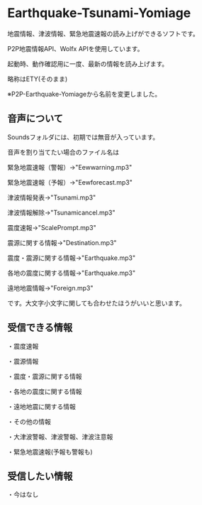 # Earthquake-Tsunami-Yomiage
地震情報、津波情報、緊急地震速報の読み上げができるソフトです。

P2P地震情報API、Wolfx APIを使用しています。

起動時、動作確認用に一度、最新の情報を読み上げます。

略称はETY(そのまま)

※P2P-Earthquake-Yomiageから名前を変更しました。

## 音声について

Soundsフォルダには、初期では無音が入っています。

音声を割り当てたい場合のファイル名は

緊急地震速報（警報）→"Eewwarning.mp3"

緊急地震速報（予報）→"Eewforecast.mp3"

津波情報発表→"Tsunami.mp3"

津波情報解除→"Tsunamicancel.mp3"

震度速報→"ScalePrompt.mp3"

震源に関する情報→"Destination.mp3"

震度・震源に関する情報→"Earthquake.mp3"

各地の震度に関する情報→"Earthquake.mp3"

遠地地震情報→"Foreign.mp3"

です。大文字小文字に関しても合わせたほうがいいと思います。

## 受信できる情報
・震度速報

・震源情報

・震度・震源に関する情報

・各地の震度に関する情報

・遠地地震に関する情報

・その他の情報

・大津波警報、津波警報、津波注意報

・緊急地震速報(予報も警報も)
## 受信したい情報

・今はなし
